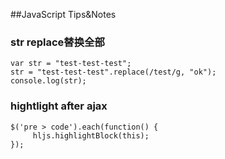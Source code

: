 ##JavaScript Tips&Notes

### str replace替换全部
```
var str = "test-test-test";
str = "test-test-test".replace(/test/g, "ok");
console.log(str);
```

### hightlight after ajax
```
$('pre > code').each(function() {
     hljs.highlightBlock(this);
});
```
